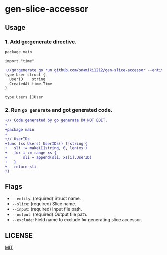 # gen-slice-accessor

## Usage

### 1. Add go:generate directive.

```diff filename="user.go"
package main

import "time"

+//go:generate go run github.com/snamiki1212/gen-slice-accessor --entity User --slice Users --input user.go --output user_gen.go --exclude CreatedAt
type User struct {
  UserID    string
  CreatedAt time.Time
}

type Users []User
```

### 2. Run `go generate` and got generated code.

```diff filename="user_gen.go"
+// Code generated by go generate DO NOT EDIT.
+
+package main
+
+// UserIDs
+func (xs Users) UserIDs() []string {
+	sli := make([]string, 0, len(xs))
+	for i := range xs {
+		sli = append(sli, xs[i].UserID)
+	}
+	return sli
+}
```

## Flags

- `--entity`: (required) Struct name.
- `--slice`: (required) Slice name.
- `--input`: (required) Input file path.
- `--output`: (required) Output file path.
- `--exclude`: Field name to exclude for generating slice accessor.

## LICENSE

[MIT](./LICENSE)

